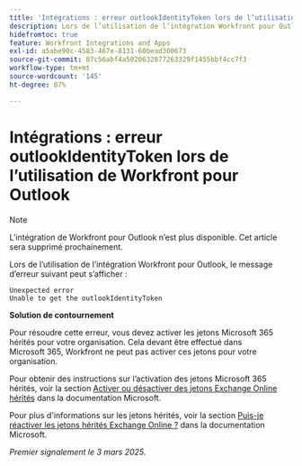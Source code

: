 ```yaml
---
title: 'Intégrations : erreur outlookIdentityToken lors de l’utilisation de Workfront pour Outlook'
description: Lors de l’utilisation de l’intégration Workfront pour Outlook, une erreur peut s’afficher.
hidefromtoc: true
feature: Workfront Integrations and Apps
exl-id: a5abe90c-4583-467e-8131-60bead300673
source-git-commit: 87c56abf4a5020632877263329f1455bbf4cc7f3
workflow-type: tm+mt
source-wordcount: '145'
ht-degree: 87%

---
```


# Intégrations : erreur outlookIdentityToken lors de l’utilisation de Workfront pour Outlook

>[!NOTE]
>
>L’intégration de Workfront pour Outlook n’est plus disponible. Cet article sera supprimé prochainement.

Lors de l’utilisation de l’intégration Workfront pour Outlook, le message d’erreur suivant peut s’afficher :

```
Unexpected error
Unable to get the outlookIdentityToken
```

**Solution de contournement**


Pour résoudre cette erreur, vous devez activer les jetons Microsoft 365 hérités pour votre organisation. Cela devant être effectué dans Microsoft 365, Workfront ne peut pas activer ces jetons pour votre organisation.

Pour obtenir des instructions sur l’activation des jetons Microsoft 365 hérités, voir la section [Activer ou désactiver des jetons Exchange Online hérités](https://learn.microsoft.com/fr-fr/office/dev/add-ins/outlook/turn-exchange-tokens-on-off) dans la documentation Microsoft.

Pour plus d&#39;informations sur les jetons hérités, voir la section [Puis-je réactiver les jetons hérités Exchange Online ?](https://learn.microsoft.com/fr-fr/office/dev/add-ins/outlook/faq-nested-app-auth-outlook-legacy-tokens#can-i-turn-exchange-online-legacy-tokens-back-on) dans la documentation Microsoft.


_Premier signalement le 3 mars 2025._
